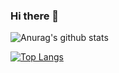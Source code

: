 ### Hi there 👋


![Anurag's github stats](https://github-readme-stats.vercel.app/api?username=hasheemismath&count_private=true&show_icons=true&theme=dracula)

[![Top Langs](https://github-readme-stats.vercel.app/api/top-langs/?username=hasheemismath)](https://github.com/hasheemismath/github-readme-stats)

